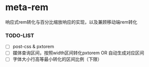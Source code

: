 # meta-rem
响应式rem转化与百分比缩放响应的实现，以及兼顾移动端rem转化

### TODO-LIST
- [ ] post-css & pxtorem
- [ ] 媒体查询区间，按照width区间转化pxtorem OR 自动生成对应区间
- [ ] 字体大小行高等最小转化的区间比例（下限）
